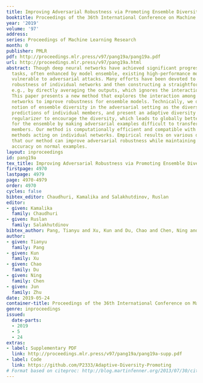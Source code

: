 ```yaml
---
title: Improving Adversarial Robustness via Promoting Ensemble Diversity
booktitle: Proceedings of the 36th International Conference on Machine Learning
year: '2019'
volume: '97'
address: 
series: Proceedings of Machine Learning Research
month: 0
publisher: PMLR
pdf: http://proceedings.mlr.press/v97/pang19a/pang19a.pdf
url: http://proceedings.mlr.press/v97/pang19a.html
abstract: Though deep neural networks have achieved significant progress on various
  tasks, often enhanced by model ensemble, existing high-performance models can be
  vulnerable to adversarial attacks. Many efforts have been devoted to enhancing the
  robustness of individual networks and then constructing a straightforward ensemble,
  e.g., by directly averaging the outputs, which ignores the interaction among networks.
  This paper presents a new method that explores the interaction among individual
  networks to improve robustness for ensemble models. Technically, we define a new
  notion of ensemble diversity in the adversarial setting as the diversity among non-maximal
  predictions of individual members, and present an adaptive diversity promoting (ADP)
  regularizer to encourage the diversity, which leads to globally better robustness
  for the ensemble by making adversarial examples difficult to transfer among individual
  members. Our method is computationally efficient and compatible with the defense
  methods acting on individual networks. Empirical results on various datasets verify
  that our method can improve adversarial robustness while maintaining state-of-the-art
  accuracy on normal examples.
layout: inproceedings
id: pang19a
tex_title: Improving Adversarial Robustness via Promoting Ensemble Diversity
firstpage: 4970
lastpage: 4979
page: 4970-4979
order: 4970
cycles: false
bibtex_editor: Chaudhuri, Kamalika and Salakhutdinov, Ruslan
editor:
- given: Kamalika
  family: Chaudhuri
- given: Ruslan
  family: Salakhutdinov
bibtex_author: Pang, Tianyu and Xu, Kun and Du, Chao and Chen, Ning and Zhu, Jun
author:
- given: Tianyu
  family: Pang
- given: Kun
  family: Xu
- given: Chao
  family: Du
- given: Ning
  family: Chen
- given: Jun
  family: Zhu
date: 2019-05-24
container-title: Proceedings of the 36th International Conference on Machine Learning
genre: inproceedings
issued:
  date-parts:
  - 2019
  - 5
  - 24
extras:
- label: Supplementary PDF
  link: http://proceedings.mlr.press/v97/pang19a/pang19a-supp.pdf
- label: Code
  link: https://github.com/P2333/Adaptive-Diversity-Promoting
# Format based on citeproc: http://blog.martinfenner.org/2013/07/30/citeproc-yaml-for-bibliographies/
---
```


